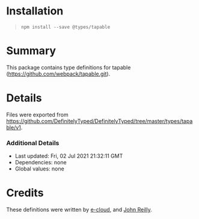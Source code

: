 # Installation

> `npm install --save @types/tapable`

# Summary

This package contains type definitions for tapable (https://github.com/webpack/tapable.git).

# Details

Files were exported from https://github.com/DefinitelyTyped/DefinitelyTyped/tree/master/types/tapable/v1.

### Additional Details

* Last updated: Fri, 02 Jul 2021 21:32:11 GMT
* Dependencies: none
* Global values: none

# Credits

These definitions were written by [e-cloud](https://github.com/e-cloud),
and [John Reilly](https://github.com/johnnyreilly).
